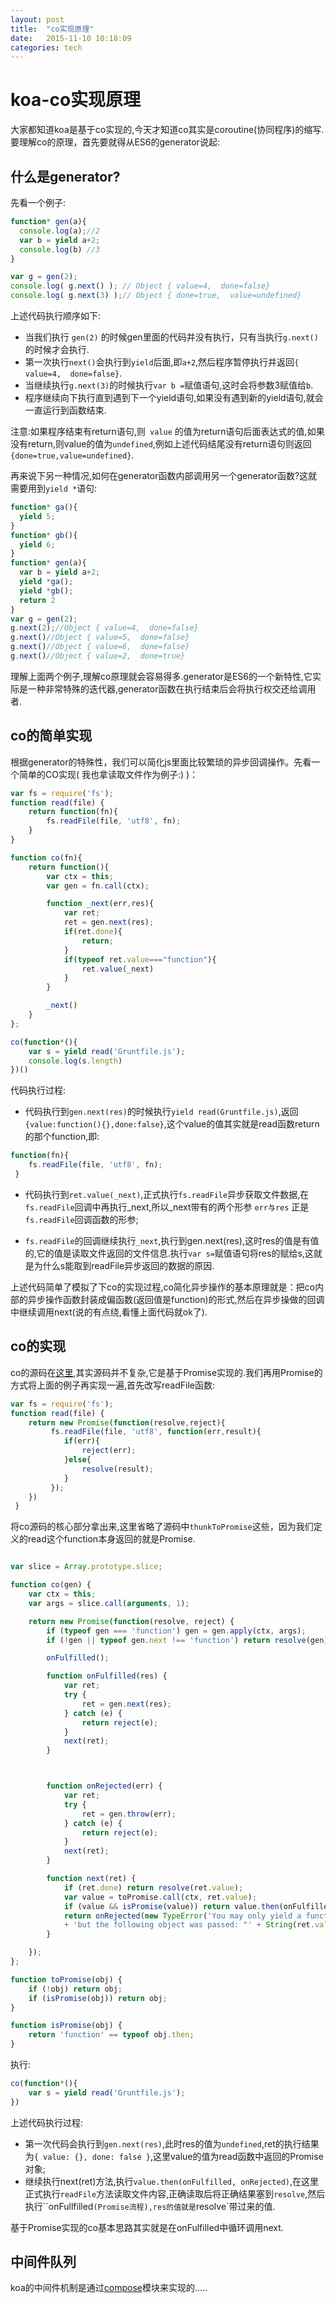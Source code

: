 ```yaml
---
layout: post
title:  "co实现原理"
date:   2015-11-10 10:18:09
categories: tech
---
```


# koa-co实现原理

大家都知道koa是基于co实现的,今天才知道co其实是coroutine(协同程序)的缩写.要理解co的原理，首先要就得从ES6的generator说起:
## 什么是generator?
先看一个例子:

```javascript
function* gen(a){
  console.log(a);//2
  var b = yield a+2;
  console.log(b) //3
}

var g = gen(2);
console.log( g.next() ); // Object { value=4,  done=false}
console.log( g.next(3) );// Object { done=true,  value=undefined}

```
上述代码执行顺序如下:

 - 当我们执行 `gen(2)` 的时候gen里面的代码并没有执行，只有当执行`g.next()`的时候才会执行.
 - 第一次执行`next()`会执行到`yield`后面,即`a+2`,然后程序暂停执行并返回`{ value=4,  done=false}`.
 - 当继续执行`g.next(3)`的时候执行`var b =`赋值语句,这时会将参数3赋值给`b`.
 - 程序继续向下执行直到遇到下一个yield语句,如果没有遇到新的yield语句,就会一直运行到函数结束.

 注意:如果程序结束有return语句,则` value` 的值为return语句后面表达式的值,如果没有return,则value的值为`undefined`,例如上述代码结尾没有return语句则返回`{done=true,value=undefined}`.

再来说下另一种情况,如何在generator函数内部调用另一个generator函数?这就需要用到`yield *`语句:

```javascript
function* ga(){
  yield 5;
}
function* gb(){
  yield 6;
}
function* gen(a){
  var b = yield a+2;
  yield *ga();
  yield *gb();
  return 2
}
var g = gen(2);
g.next(2);//Object { value=4,  done=false}
g.next()//Object { value=5,  done=false}
g.next()//Object { value=6,  done=false}
g.next()//Object { value=2,  done=true}
```
理解上面两个例子,理解co原理就会容易得多.generator是ES6的一个新特性,它实际是一种非常特殊的迭代器,generator函数在执行结束后会将执行权交还给调用者.

## co的简单实现

根据generator的特殊性，我们可以简化js里面比较繁琐的异步回调操作。先看一个简单的CO实现( 我也拿读取文件作为例子:) )：

```javascript
var fs = require('fs');
function read(file) {
    return function(fn){
        fs.readFile(file, 'utf8', fn);
    }
}

function co(fn){
    return function(){
        var ctx = this;
        var gen = fn.call(ctx);

        function _next(err,res){
            var ret;
            ret = gen.next(res);
            if(ret.done){
                return;
            }
            if(typeof ret.value==="function"){
                ret.value(_next)
            }
        }

        _next()
    }
};

co(function*(){
    var s = yield read('Gruntfile.js');
    console.log(s.length)
})()

```
代码执行过程:

- 代码执行到`gen.next(res)`的时候执行`yield read(Gruntfile.js)`,返回`{value:function(){},done:false}`,这个value的值其实就是read函数return的那个function,即:

```javascript
function(fn){
    fs.readFile(file, 'utf8', fn);
 }

```
- 代码执行到`ret.value(_next)`,正式执行`fs.readFile`异步获取文件数据,在`fs.readFile`回调中再执行_next,所以_next带有的两个形参 `err与res` 正是`fs.readFile`回调函数的形参;

- `fs.readFile`的回调继续执行`_next`,执行到gen.next(res),这时res的值是有值的,它的值是读取文件返回的文件信息.执行`var s=`赋值语句将res的赋给s,这就是为什么s能取到readFile异步返回的数据的原因.

上述代码简单了模拟了下co的实现过程,co简化异步操作的基本原理就是：把co内部的异步操作函数封装成偏函数(返回值是function)的形式,然后在异步操做的回调中继续调用next(说的有点绕,看懂上面代码就ok了).

## co的实现
co的源码在[这里](https://github.com/tj/co/blob/master/index.js),其实源码并不复杂,它是基于Promise实现的.我们再用Promise的方式将上面的例子再实现一遍,首先改写readFile函数:

```javascript
var fs = require('fs');
function read(file) {
    return new Promise(function(resolve,reject){
    	 fs.readFile(file, 'utf8', function(err,result){
    	 	if(err){
    	 		reject(err);
    	 	}else{
    	 		resolve(result);
    	 	}
    	 });
    })
 }

```
将co源码的核心部分拿出来,这里省略了源码中`thunkToPromise`这些，因为我们定义的read这个function本身返回的就是Promise.

```javascript

var slice = Array.prototype.slice;

function co(gen) {
    var ctx = this;
    var args = slice.call(arguments, 1);

    return new Promise(function(resolve, reject) {
        if (typeof gen === 'function') gen = gen.apply(ctx, args);
        if (!gen || typeof gen.next !== 'function') return resolve(gen);

        onFulfilled();

        function onFulfilled(res) {
            var ret;
            try {
                ret = gen.next(res);
            } catch (e) {
                return reject(e);
            }
            next(ret);
        }



        function onRejected(err) {
            var ret;
            try {
                ret = gen.throw(err);
            } catch (e) {
                return reject(e);
            }
            next(ret);
        }

        function next(ret) {
            if (ret.done) return resolve(ret.value);
            var value = toPromise.call(ctx, ret.value);
            if (value && isPromise(value)) return value.then(onFulfilled, onRejected);
            return onRejected(new TypeError('You may only yield a function, promise, generator, array, or object, '
            + 'but the following object was passed: "' + String(ret.value) + '"'));
        }

    });
};

function toPromise(obj) {
    if (!obj) return obj;
    if (isPromise(obj)) return obj;
}

function isPromise(obj) {
    return 'function' == typeof obj.then;
}

```
执行:

```javascript
co(function*(){
	var s = yield read('Gruntfile.js');
})
```
上述代码执行过程:

- 第一次代码会执行到`gen.next(res)`,此时res的值为`undefined`,ret的执行结果为`{ value: {}, done: false }`,这里value的值为read函数中返回的Promise对象;
- 继续执行next(ret)方法,执行`value.then(onFulfilled, onRejected)`,在这里正式执行`readFile`方法读取文件内容,正确读取后将正确结果塞到`resolve`,然后执行``onFullfilled`(Promise流程),res的值就是`resolve`带过来的值.

基于Promise实现的co基本思路其实就是在onFulfilled中循环调用next.

## 中间件队列
koa的中间件机制是通过[compose](https://github.com/koajs/compose/blob/master/index.js)模块来实现的.....

